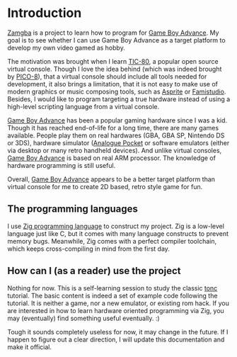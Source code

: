 # Introduction

[Zamgba](https://github.com/fuzhouch/zamgba) is a project to learn
how to program for [Game Boy Advance](https://en.wikipedia.org/wiki/Game_Boy_Advance).
My goal is to see whether I can use Game Boy Advance as a target platform to
develop my own video gamed as hobby.

The motivation was brought when I learn [TIC-80](https://tic80.com), a
popular open source virtual console. Though I love the idea behind
(which was indeed brought by
[PICO-8](https://www.lexaloffle.com/pico-8.php)), that a virtual console
should include all tools needed for development, it also brings a
limitation, that it is not easy to make use of modern
graphics or music composing tools, such as
[Asprite](https://www.aseprite.org)
or [Famistudio](https://www.famistudio.org/).
Besides, I would like to program targeting a true hardware instead of
using a high-level scripting language from a virtual console.

[Game Boy Advance](https://en.wikipedia.org/wiki/Game_Boy_Advance) has
been a popular gaming hardware since I was a kid.
Though it has reached end-of-life for a long time, there are many
games available. People play them on real hardwares (GBA, GBA SP,
Nintendo DS or 3DS), hardware simulator
([Analogue Pocket](https://www.analogue.co) or software emulators
(either via desktop or many retro handheld devices). And unlike
virtual consoles,
[Game Boy Advance](https://en.wikipedia.org/wiki/Game_Boy_Advance)
is based on real ARM processor. The knowledge of hardware programming
 is still useful.

Overall, [Game Boy Advance](https://en.wikipedia.org/wiki/Game_Boy_Advance)
appears to be a better target platform than virtual console for me to
create 2D based, retro style game for fun.

## The programming languages

I use [Zig programming language](https://ziglang.org) to construct my
project. Zig is a low-level language just like C, but it comes with many
language constructs to prevent memory bugs. Meanwhile, Zig comes with a
perfect compiler toolchain, which keeps cross-compiling in mind from
the first day.


## How can I (as a reader) use the project

Nothing for now. This is a self-learning session to study the classic
[tonc](https://www.coranac.com/tonc/text/toc.htm) tutorial. The basic
content is indeed a set of example code following the tutorial. It is
neither a game, nor a new emulator, or existing rom hack.
If you are interested in how to learn hardware oriented programming via
Zig, you may (eventually) find something useful eventually. :)

Tough it sounds completely useless for now, it may change in the future.
If I happen to figure out a clear direction, I will update this
documentation and make it official.
